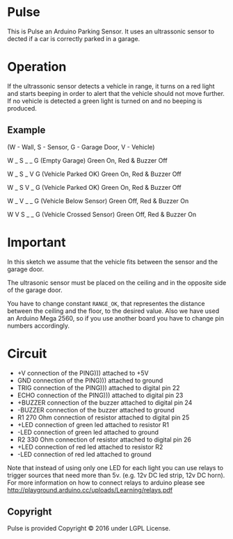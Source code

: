 # Pulse
This is Pulse an Arduino Parking Sensor. It uses an ultrassonic sensor to dected if a car is correctly parked in a garage.

# Operation

If the ultrassonic sensor detects a vehicle in range, it turns on a red light and starts beeping in order to alert that the vehicle should not move further. If no vehicle is detected a green light is turned on and no beeping is produced.

## Example
  (W - Wall, S - Sensor, G - Garage Door, V - Vehicle)
  
   
  W _ S _ _ G (Empty Garage)           Green On, Red & Buzzer Off
  
  W _ S _ V G (Vehicle Parked OK)      Green On, Red & Buzzer Off
  
  W _ S V _ G (Vehicle Parked OK)      Green On, Red & Buzzer Off
  
  W _ V _ _ G (Vehicle Below Sensor)   Green Off, Red & Buzzer On
  
  W V S _ _ G (Vehicle Crossed Sensor) Green Off, Red & Buzzer On

# Important
In this sketch we assume that the vehicle fits between the sensor and the garage door.

The ultrasonic sensor must be placed on the ceiling and in the opposite side of the garage door.   

You have to change constant `RANGE_OK`, that representes the distance between the ceiling and the floor, to the desired value. Also we have used an Arduino Mega 2560, so if you use another board you have to change pin numbers accordingly.

# Circuit
* +V connection of the PING))) attached to +5V
* GND connection of the PING))) attached to ground
* TRIG connection of the PING))) attached to digital pin 22
* ECHO connection of the PING))) attached to digital pin 23
* +BUZZER connection of the buzzer attached to digital pin 24
* -BUZZER connection of the buzzer attached to ground
* R1 270 Ohm connection of resistor attached to digital pin 25
* +LED connection of green led attached to resistor R1
* -LED connection of green led attached to ground
* R2 330 Ohm connection of resistor attached to digital pin 26
* +LED connection of red led attached to resistor R2
* -LED connection of red led attached to ground

Note that instead of using only one LED for each light you can use relays to trigger sources that need more than 5v. (e.g. 12v DC led strip, 12v DC horn). For more information on how to connect relays to arduino please see http://playground.arduino.cc/uploads/Learning/relays.pdf


## Copyright

Pulse is provided Copyright © 2016 under LGPL License.

